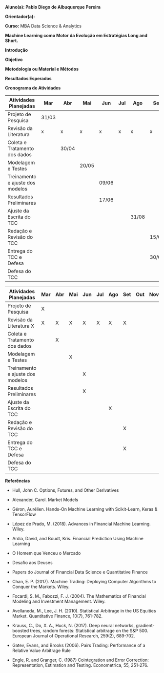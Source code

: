 ﻿

**Aluno(a): Pablo Diego de Albuquerque Pereira**

**Orientador(a):**

**Curso:** MBA Data Science & Analytics

**Machine Learning como Motor da Evolução em Estratégias Long and Short.**


**Introdução**



**Objetivo**



**Metodologia ou Material e Métodos**



**Resultados Esperados**


**Cronograma de Atividades**



Atividades Planejadas | Mar | Abr | Mai | Jun | Jul | Ago | Set | Out | Nov | Dez | Jan
--- | --- | --- | --- | --- | --- | --- | --- | --- | --- | --- | ---
Projeto de Pesquisa | 31/03
Revisão da Literatura | x|x|x|x|x|x|x|x
Coleta e Tratamento dos dados || 30/04
Modelagem e Testes ||| 20/05
Treinamento e ajuste dos modelos |||| 09/06
Resultados Preliminares |||| 17/06
Ajuste da Escrita do TCC |||||| 31/08
Redação e Revisão do TCC ||||||| 15/09
Entrega do TCC e Defesa ||||||| 30/09
Defesa do TCC |||||||||| 30/11

Atividades Planejadas | Mar | Abr | Mai | Jun | Jul | Ago | Set | Out | Nov | Dez | Jan
--- | --- | --- | --- | --- | --- | --- | --- | --- | --- | --- | ---
Projeto de Pesquisa | X
Revisão da Literatura X|X|X|X|X|X|X|X
Coleta e Tratamento dos dados ||X
Modelagem e Testes |||X
Treinamento e ajuste dos modelos ||||X
Resultados Preliminares ||||X
Ajuste da Escrita do TCC ||||||X
Redação e Revisão do TCC |||||||X
Entrega do TCC e Defesa |||||||X
Defesa do TCC ||||||||||X



**Referências** 
- Hull, John C. Options, Futures, and Other Derivatives
- Alexander, Carol. Market Models
- Géron, Aurélien. Hands-On Machine Learning with Scikit-Learn, Keras & TensorFlow
- López de Prado, M. (2018). Advances in Financial Machine Learning. Wiley.
- Ardia, David, and Boudt, Kris. Financial Prediction Using Machine Learning
- O Homem que Venceu o Mercado
- Desafio aos Deuses
- Papers do Journal of Financial Data Science e Quantitative Finance
- Chan, E. P. (2017). Machine Trading: Deploying Computer Algorithms to Conquer the Markets. Wiley.
- Focardi, S. M., Fabozzi, F. J. (2004). The Mathematics of Financial Modeling and Investment Management. Wiley.
- Avellaneda, M., Lee, J. H. (2010). Statistical Arbitrage in the US Equities Market. Quantitative Finance, 10(7), 761-782.
- Krauss, C., Do, X. A., Huck, N. (2017). Deep neural networks, gradient-boosted trees, random forests: Statistical arbitrage on the S&P 500. European Journal of Operational Research, 259(2), 689-702.

- Gatev, Evans, and Brooks (2006). Pairs Trading: Performance of a Relative Value Arbitrage Rule
- Engle, R. and Granger, C. (1987) Cointegration and Error Correction: Representation, Estimation and Testing. Econometrica, 55, 251-276.